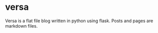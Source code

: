 versa
=====

Versa is a flat file blog written in python using flask. Posts and pages are markdown
files.
